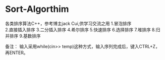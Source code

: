 # Sort-Algorthim
各类排序算法C++，参考博主jack Cui,供学习交流之用
1.冒泡排序    
2.直接插入排序
3.二分插入排序
4.希尔排序
5.快速排序
6.选择排序
7.堆排序
8.归并排序
9.基数排序

备注： 输入采用while(cin>> temp)这种方式，输入序列完成后，键入CTRL+Z，再ENTER。
